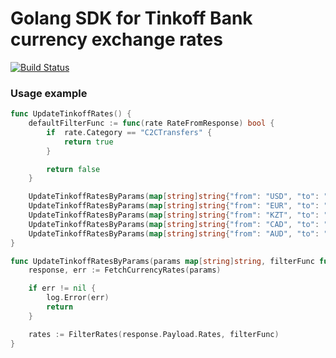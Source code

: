 # Golang SDK for Tinkoff Bank currency exchange rates
[![Build Status](https://travis-ci.com/sokolovvs/go-tinkoff-exchange-rates-sdk.svg?branch=master)](https://travis-ci.com/sokolovvs/go-tinkoff-exchange-rates-sdk)

### Usage example

```go
func UpdateTinkoffRates() {
	defaultFilterFunc := func(rate RateFromResponse) bool {
		if  rate.Category == "C2CTransfers" {
			return true
		}

		return false
	}

	UpdateTinkoffRatesByParams(map[string]string{"from": "USD", "to": "RUB"}, defaultFilterFunc)
	UpdateTinkoffRatesByParams(map[string]string{"from": "EUR", "to": "RUB"}, defaultFilterFunc)
	UpdateTinkoffRatesByParams(map[string]string{"from": "KZT", "to": "RUB"}, defaultFilterFunc)
	UpdateTinkoffRatesByParams(map[string]string{"from": "CAD", "to": "RUB"}, defaultFilterFunc)
	UpdateTinkoffRatesByParams(map[string]string{"from": "AUD", "to": "RUB"}, defaultFilterFunc)
}

func UpdateTinkoffRatesByParams(params map[string]string, filterFunc func(response RateFromResponse) bool) {
	response, err := FetchCurrencyRates(params)

	if err != nil {
		log.Error(err)
		return
	}

	rates := FilterRates(response.Payload.Rates, filterFunc)
}
```